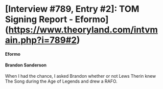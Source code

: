 # [Interview #789, Entry #2]: TOM Signing Report - Eformo](https://www.theoryland.com/intvmain.php?i=789#2)

#### Eformo

#### Brandon Sanderson

When I had the chance, I asked Brandon whether or not Lews Therin knew The Song during the Age of Legends and drew a RAFO.

